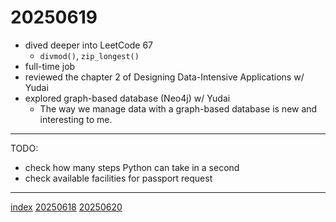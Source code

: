 <head><meta name="viewport" content="width=device-width, initial-scale=1.0, user-scalable=yes" /><meta charset="UTF-8"></head>

# 20250619

- dived deeper into LeetCode 67
	- `divmod()`, `zip_longest()`
- full-time job
- reviewed the chapter 2 of Designing Data-Intensive Applications w/ Yudai
- explored graph-based database (Neo4j) w/ Yudai
	- The way we manage data with a graph-based database is new and interesting to me.

---

TODO:

- check how many steps Python can take in a second
- check available facilities for passport request

---

[index](../../index.html)
[20250618](20250618.html)
[20250620](20250620.html)
